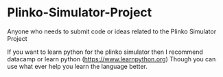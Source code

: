 # Plinko-Simulator-Project
Anyone who needs to submit code or ideas related to the Plinko Simulator Project

If you want to learn python for the plinko simulator then I recommend datacamp or learn python (https://www.learnpython.org)
Though you can use what ever help you learn the language better. 
